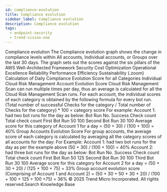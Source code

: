 ```yaml
---
id: compliance-evolution
title: Compliance evolution
sidebar_label: Compliance evolution
description: Compliance evolution
tags:
  - endpoint-security
  - trend-vision-one
---
```


 Compliance evolution The Compliance evolution graph shows the change in compliance levels within All accounts, Individual accounts, or Groups over the last 30 days. The graph sets out the scores against the six pillars of the AWS Well-Architected Framework Security Cost Optimization Operational Excellence Reliability Performance Efficiency Sustainability {.zoom} Calculation of Daily Compliance Evolution Score for all Categories Individual Cloud Risk Management Account Evolution Score Cloud Risk Management Scan can run multiple times per day, thus an average is calculated for all the Cloud Risk Management Scan runs. For each account, the individual scores of each category is obtained by the following formula for every bot run. (Total number of successful Checks for the category / Total number of Checks for the category) * 100 = category score For example: Account 1: had two bot runs for the day as below: Bot Run No. Success Check count Total check count First Bot Run 50 100 Second Bot Run 30 100 Average score for this category of Account 1 for a day = (50 + 30) / (100 + 100) = 40% Group Accounts Evolution Score For group accounts, the average score of each category is calculated by averaging all the category scores of all accounts for the day: For Example: Account 1: had two bot runs for the day as per the example above (50 + 30) / (100 + 100) = 40% Account 2: had three bot runs for the day as below: Bot Run No. Success Check count Total check count First Bot Run 50 125 Second Bot Run 30 100 Third Bot Run 30 100 Average score for this category for Account 2 for a day = (50 + 30 + 20) / (125 + 100 + 75) = 33% Group account evolution score (Comprising of Account 1 and Account 2) = (50 + 30 + 50 + 30 + 20) / (100 + 100 + 125 + 100 +75) = 36% © 2025 Trend Micro Incorporated. All rights reserved.Search Knowledge Base
